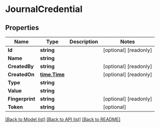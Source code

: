 # JournalCredential

## Properties

Name | Type | Description | Notes
------------ | ------------- | ------------- | -------------
**Id** | **string** |  | [optional] [readonly] 
**Name** | **string** |  | 
**CreatedBy** | **string** |  | [optional] [readonly] 
**CreatedOn** | [**time.Time**](time.Time.md) |  | [optional] [readonly] 
**Type** | **string** |  | 
**Value** | **string** |  | 
**Fingerprint** | **string** |  | [optional] [readonly] 
**Token** | **string** |  | [optional] 

[[Back to Model list]](../README.md#documentation-for-models) [[Back to API list]](../README.md#documentation-for-api-endpoints) [[Back to README]](../README.md)


